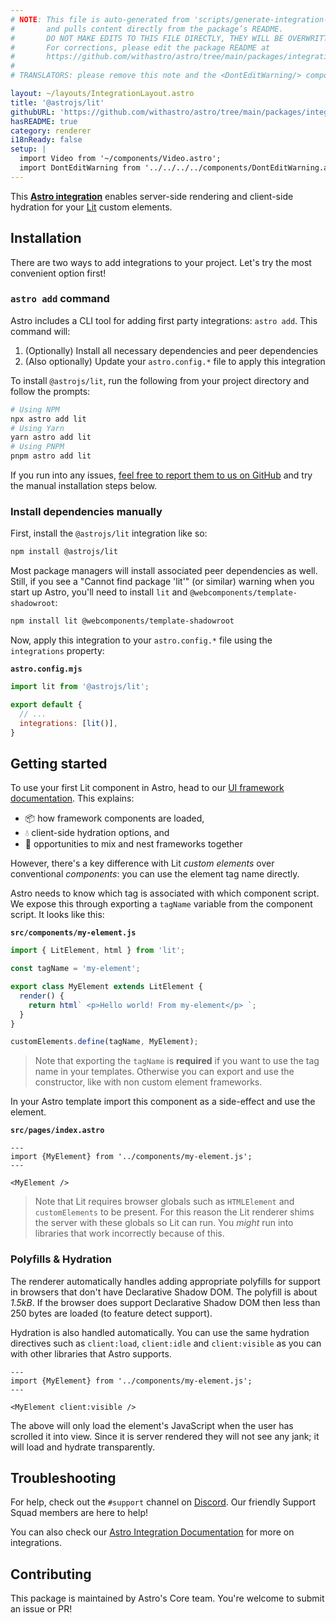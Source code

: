 ```yaml
---
# NOTE: This file is auto-generated from 'scripts/generate-integration-pages.ts'
#       and pulls content directly from the package’s README.
#       DO NOT MAKE EDITS TO THIS FILE DIRECTLY, THEY WILL BE OVERWRITTEN!
#       For corrections, please edit the package README at
#       https://github.com/withastro/astro/tree/main/packages/integrations/lit/
#
# TRANSLATORS: please remove this note and the <DontEditWarning/> component.

layout: ~/layouts/IntegrationLayout.astro
title: '@astrojs/lit'
githubURL: 'https://github.com/withastro/astro/tree/main/packages/integrations/lit/'
hasREADME: true
category: renderer
i18nReady: false
setup: |
  import Video from '~/components/Video.astro';
  import DontEditWarning from '../../../../components/DontEditWarning.astro';
---
```


<DontEditWarning/>

This **[Astro integration][astro-integration]** enables server-side rendering and client-side hydration for your [Lit](https://lit.dev/) custom elements.

## Installation

There are two ways to add integrations to your project. Let's try the most convenient option first!

### `astro add` command

Astro includes a CLI tool for adding first party integrations: `astro add`. This command will:

1.  (Optionally) Install all necessary dependencies and peer dependencies
2.  (Also optionally) Update your `astro.config.*` file to apply this integration

To install `@astrojs/lit`, run the following from your project directory and follow the prompts:

```sh
# Using NPM
npx astro add lit
# Using Yarn
yarn astro add lit
# Using PNPM
pnpm astro add lit
```

If you run into any issues, [feel free to report them to us on GitHub](https://github.com/withastro/astro/issues) and try the manual installation steps below.

### Install dependencies manually

First, install the `@astrojs/lit` integration like so:

```sh
npm install @astrojs/lit
```

Most package managers will install associated peer dependencies as well. Still, if you see a "Cannot find package 'lit'" (or similar) warning when you start up Astro, you'll need to install `lit` and `@webcomponents/template-shadowroot`:

```sh
npm install lit @webcomponents/template-shadowroot
```

Now, apply this integration to your `astro.config.*` file using the `integrations` property:

**`astro.config.mjs`**

```js
import lit from '@astrojs/lit';

export default {
  // ...
  integrations: [lit()],
}
```

## Getting started

To use your first Lit component in Astro, head to our [UI framework documentation][astro-ui-frameworks]. This explains:

*   📦 how framework components are loaded,
*   💧 client-side hydration options, and
*   🤝 opportunities to mix and nest frameworks together

However, there's a key difference with Lit *custom elements* over conventional *components*: you can use the element tag name directly.

Astro needs to know which tag is associated with which component script. We expose this through exporting a `tagName` variable from the component script. It looks like this:

**`src/components/my-element.js`**

```js
import { LitElement, html } from 'lit';

const tagName = 'my-element';

export class MyElement extends LitElement {
  render() {
    return html` <p>Hello world! From my-element</p> `;
  }
}

customElements.define(tagName, MyElement);
```

> Note that exporting the `tagName` is **required** if you want to use the tag name in your templates. Otherwise you can export and use the constructor, like with non custom element frameworks.

In your Astro template import this component as a side-effect and use the element.

**`src/pages/index.astro`**

```astro
---
import {MyElement} from '../components/my-element.js';
---

<MyElement />
```

> Note that Lit requires browser globals such as `HTMLElement` and `customElements` to be present. For this reason the Lit renderer shims the server with these globals so Lit can run. You *might* run into libraries that work incorrectly because of this.

### Polyfills & Hydration

The renderer automatically handles adding appropriate polyfills for support in browsers that don't have Declarative Shadow DOM. The polyfill is about *1.5kB*. If the browser does support Declarative Shadow DOM then less than 250 bytes are loaded (to feature detect support).

Hydration is also handled automatically. You can use the same hydration directives such as `client:load`, `client:idle` and `client:visible` as you can with other libraries that Astro supports.

```astro
---
import {MyElement} from '../components/my-element.js';
---

<MyElement client:visible />
```

The above will only load the element's JavaScript when the user has scrolled it into view. Since it is server rendered they will not see any jank; it will load and hydrate transparently.

## Troubleshooting

For help, check out the `#support` channel on [Discord](https://astro.build/chat). Our friendly Support Squad members are here to help!

You can also check our [Astro Integration Documentation][astro-integration] for more on integrations.

## Contributing

This package is maintained by Astro's Core team. You're welcome to submit an issue or PR!

[astro-integration]: /en/guides/integrations-guide/

[astro-ui-frameworks]: /en/core-concepts/framework-components/
